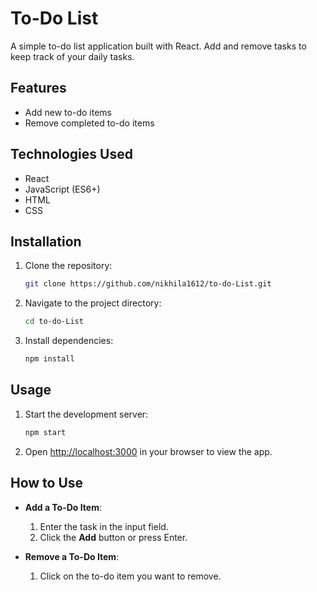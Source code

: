 # To-Do List 

A simple to-do list application built with React. Add and remove tasks to keep track of your daily tasks.

## Features

- Add new to-do items
- Remove completed to-do items

## Technologies Used

- React
- JavaScript (ES6+)
- HTML
- CSS

## Installation

1. Clone the repository:

    ```bash
    git clone https://github.com/nikhila1612/to-do-List.git
    ```

2. Navigate to the project directory:

    ```bash
    cd to-do-List
    ```

3. Install dependencies:

    ```bash
    npm install
    ```

## Usage

1. Start the development server:

    ```bash
    npm start
    ```

2. Open [http://localhost:3000](http://localhost:3000) in your browser to view the app.

## How to Use

- **Add a To-Do Item**: 
    1. Enter the task in the input field.
    2. Click the **Add** button or press Enter.

- **Remove a To-Do Item**:
    1. Click on the to-do item you want to remove.

